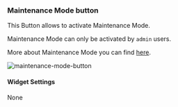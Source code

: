 ### Maintenance Mode button
This Button allows to activate Maintenance Mode. 


Maintenance Mode can only be activated by `admin` users.


More about Maintenance Mode you can find [here](https://docs.cloudify.co/staging/next/working_with/manager/maintenance-mode).

![maintenance-mode-button](https://docs.cloudify.co/staging/next/images/ui/widgets/maintenance-mode-button.png)

#### Widget Settings
None